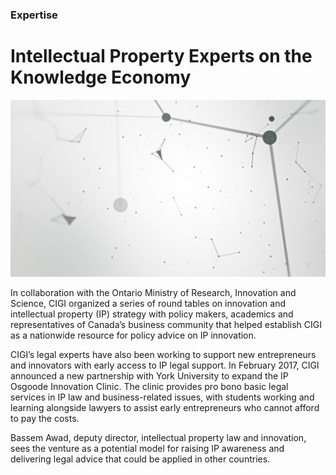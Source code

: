 ### Expertise

# Intellectual Property Experts on the Knowledge Economy

<div class="img-container">
  <img src="assets/Slide-Still-Innovation_Knowledge.png" alt="">
</div>

In collaboration with the Ontario Ministry of Research, Innovation and Science, CIGI organized a series of round tables on innovation and intellectual property (IP) strategy with policy makers, academics and representatives of Canada’s business community that helped establish CIGI as a nationwide resource for policy advice on IP innovation.

CIGI’s legal experts have also been working to support new entrepreneurs and innovators with early access to IP legal support. In February 2017, CIGI announced a new partnership with York University to expand the IP Osgoode Innovation Clinic. The clinic provides pro bono basic legal services in IP law and business-related issues, with students working and learning alongside lawyers to assist early entrepreneurs who cannot afford to pay the costs.

Bassem Awad, deputy director, intellectual property law and innovation, sees the venture as a potential model for raising IP awareness and delivering legal advice that could be applied in other countries.



